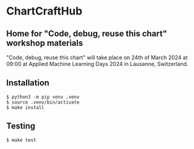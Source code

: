 # ChartCraftHub
## Home for "Code, debug, reuse this chart" workshop materials
"Code, debug, reuse this chart" will take place on 24th of March 2024 at 09:00 at Applied Machine Learning Days 2024 in Lausanne, Switzerland.

## Installation
```shell
$ python3 -m pip venv .venv
$ source .venv/bin/activate
$ make install
```

## Testing
```shell
$ make test
```